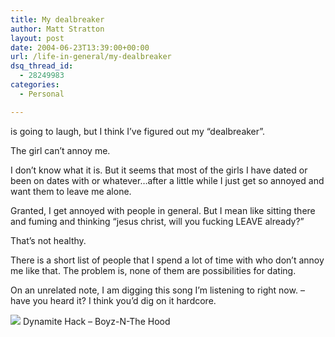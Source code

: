 ```yaml
---
title: My dealbreaker
author: Matt Stratton
layout: post
date: 2004-06-23T13:39:00+00:00
url: /life-in-general/my-dealbreaker
dsq_thread_id:
  - 28249983
categories:
  - Personal

---
```

is going to laugh, but I think I&#8217;ve figured out my &#8220;dealbreaker&#8221;.

The girl can&#8217;t annoy me.

I don&#8217;t know what it is. But it seems that most of the girls I have dated or been on dates with or whatever&#8230;after a little while I just get so annoyed and want them to leave me alone.

Granted, I get annoyed with people in general. But I mean like sitting there and fuming and thinking &#8220;jesus christ, will you fucking LEAVE already?&#8221;

That&#8217;s not healthy.

There is a short list of people that I spend a lot of time with who don&#8217;t annoy me like that. The problem is, none of them are possibilities for dating.

On an unrelated note, I am digging this song I&#8217;m listening to right now. &#8211; have you heard it? I think you&#8217;d dig on it hardcore.

[![][1]][2] Dynamite Hack &#8211; Boyz-N-The Hood

 [1]: https://ax.phobos.apple.com.edgesuite.net/images/iTunes.gif
 [2]: https://www.itunes.com